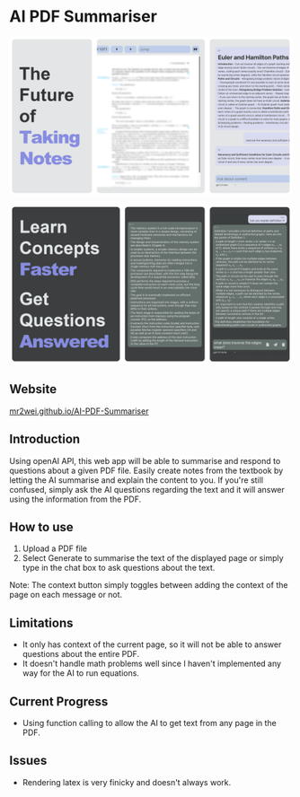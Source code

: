 # AI PDF Summariser

![Future of taking notes, with a box showing the PDF document and the navigation buttons and another box showing the AI generated content](images/Site.png)

![Image showing more examples of the ai generated explanations and summarise and bold text "Learn Concepts Faster" and "Get Questions Answered"](images/Generation.png)


## Website
<a href="https://mr2wei.github.io/AI-PDF-Summariser">mr2wei.github.io/AI-PDF-Summariser</a>

## Introduction
Using openAI API, this web app will be able to summarise and respond to questions about a given PDF file. Easily create notes from the textbook by letting the AI summarise and explain the content to you. If you're still confused, simply ask the AI questions regarding the text and it will answer using the information from the PDF.

## How to use
1. Upload a PDF file
2. Select Generate to summarise the text of the displayed page or simply type in the chat box to ask questions about the text.

Note: The context button simply toggles between adding the context of the page on each message or not.

## Limitations
- It only has context of the current page, so it will not be able to answer questions about the entire PDF.
- It doesn't handle math problems well since I haven't implemented any way for the AI to run equations.

## Current Progress
- Using function calling to allow the AI to get text from any page in the PDF.

## Issues
- Rendering latex is very finicky and doesn't always work.
